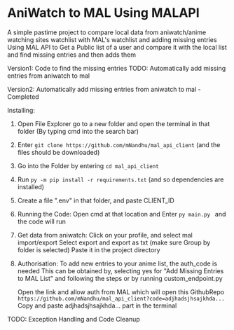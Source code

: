 # AniWatch to MAL Using MALAPI

A simple pastime project to compare local data from aniwatch/anime watching sites watchlist with MAL's watchlist and adding missing entries 
Using MAL API to Get a Public list of a user and compare it with the local list
and find missing entries and then adds them

Version1: Code to find the missing entries
TODO: Automatically add missing entries from aniwatch to mal

Version2:
Automatically add missing entries from aniwatch to mal - Completed

Installing:

1) Open File Explorer go to a new folder and open the terminal in that folder (By typing cmd into the search bar)
2) Enter ```git clone https://github.com/mNandhu/mal_api_client``` (and the files should be downloaded)
3) Go into the Folder by entering ```cd mal_api_client```
4) Run ```py -m pip install -r requirements.txt``` (and so dependencies are installed)
5) Create a file ".env" in that folder, and paste CLIENT_ID

6) Running the Code:
   Open cmd at that location and Enter ```py main.py ```
   and the code will run

7) Get data from aniwatch:
   Click on your profile, and select mal import/export
   Select export and export as txt (make sure Group by folder is selected)
   Paste it in the project directory

8) Authorisation:
   To add new entries to your anime list, the auth_code is needed
   This can be obtained by, selecting yes for "Add Missing Entries to MAL List" and following the steps
   or by running custom_endpoint.py

   Open the link and allow auth from MAL which will open this GithubRepo
   ```https://github.com/mNandhu/mal_api_client?code=adjhadsjhsajkhda...```
   Copy and paste adjhadsjhsajkhda... part in the terminal

TODO: Exception Handling and Code Cleanup
